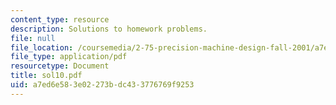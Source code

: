 ```yaml
---
content_type: resource
description: Solutions to homework problems.
file: null
file_location: /coursemedia/2-75-precision-machine-design-fall-2001/a7ed6e583e02273bdc433776769f9253_sol10.pdf
file_type: application/pdf
resourcetype: Document
title: sol10.pdf
uid: a7ed6e58-3e02-273b-dc43-3776769f9253
---
```

